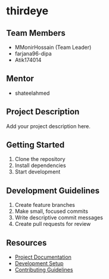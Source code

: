 # thirdeye

## Team Members
- MMonirHossain (Team Leader)
- farjana96-dipa
- Atik174014

## Mentor
- shateelahmed

## Project Description
Add your project description here.

## Getting Started
1. Clone the repository
2. Install dependencies
3. Start development

## Development Guidelines
1. Create feature branches
2. Make small, focused commits
3. Write descriptive commit messages
4. Create pull requests for review

## Resources
- [Project Documentation](docs/)
- [Development Setup](docs/setup.md)
- [Contributing Guidelines](CONTRIBUTING.md)
